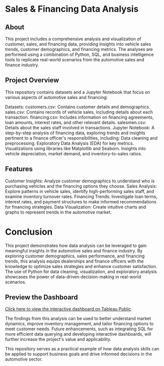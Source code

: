 # Sales & Financing Data Analysis

## About

This project includes a comprehensive analysis and visualization of customer, sales, and financing data, providing insights into vehicle sales trends, customer demographics, and financing metrics. The analyses are performed using a combination of Python, SQL, and business intelligence tools to replicate real-world scenarios from the automotive sales and finance industry.

## Project Overview

This repository contains datasets and a Jupyter Notebook that focus on various aspects of automotive sales and financing:

Datasets:
customers.csv: Contains customer details and demographics.
sales.csv: Contains records of vehicle sales, including details about each transaction.
financing.csv: Includes information on financing agreements, loan amounts, interest rates, and other relevant details.
salesmen.csv: Details about the sales staff involved in transactions.
Jupyter Notebook: A step-by-step analysis of financing data, exploring trends and insights pertinent to a finance officer's responsibilities, including:
Data cleaning and preprocessing.
Exploratory Data Analysis (EDA) for key metrics.
Visualizations using libraries like Matplotlib and Seaborn.
Insights into vehicle depreciation, market demand, and inventory-to-sales ratios.


## Features
Customer Insights: Analyze customer demographics to understand who is purchasing vehicles and the financing options they choose.
Sales Analysis: Explore patterns in vehicle sales, identify high-performing sales staff, and examine inventory turnover rates.
Financing Trends: Investigate loan terms, interest rates, and payment structures to make informed recommendations for financing strategies.
Data Visualization: Create intuitive charts and graphs to represent trends in the automotive market.

# Conclusion
This project demonstrates how data analysis can be leveraged to gain meaningful insights in the automotive sales and finance industry. By exploring customer demographics, sales performance, and financing trends, this analysis equips dealerships and finance officers with the knowledge to optimize sales strategies and enhance customer satisfaction. The use of Python for data cleaning, visualization, and exploratory analysis showcases the power of data-driven decision-making in real-world scenarios.

## Preview the Dashboard
[Click here to view the interactive dashboard on Tableau Public](https://public.tableau.com/app/profile/dilan.hamawandy/viz/AutomotiveFinanceDashboard/Dashboard1)

The findings from this analysis can be used to better understand market dynamics, improve inventory management, and tailor financing options to meet customer needs. Future enhancements, such as integrating SQL for more efficient data querying and developing interactive dashboards, will further increase the project's value and applicability.

This repository serves as a practical example of how data analysis skills can be applied to support business goals and drive informed decisions in the automotive sector.
